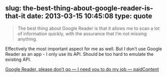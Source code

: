 slug: the-best-thing-about-google-reader-is-that-it
date: 2013-03-15 10:45:08
type: quote
---

> The best thing about Google Reader is that it allows me to scan a lot of information quickly, with the assurance that I’m not missing anything.

Effectively the most important aspect for me as well. But I don’t use Google Reader as an app - I only use its API. Should be too hard to emulate the existing API.

 [Google Reader, please don’t go — I need you to do my job — paidContent](http://paidcontent.org/2013/03/14/google-reader-please-dont-go-i-need-you-to-do-my-job/)
